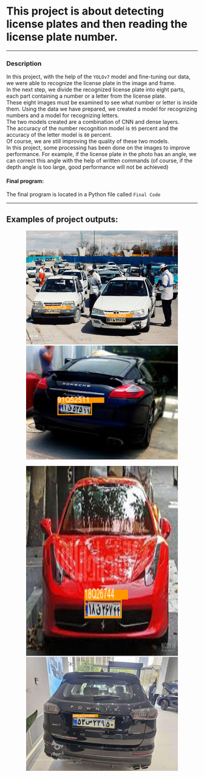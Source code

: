 # This project is about detecting license plates and then reading the license plate number.
----
### Description
In this project, with the help of the `YOLOv7` model and fine-tuning our data, we were able to recognize the license plate in the image and frame.<br>
In the next step, we divide the recognized license plate into eight parts, each part containing a number or a letter from the license plate.<br>
These eight images must be examined to see what number or letter is inside them. Using the data we have prepared, we created a model for recognizing numbers and a model for recognizing letters.<br>
The two models created are a combination of CNN and dense layers.<br>
The accuracy of the number recognition model is `95` percent and the accuracy of the letter model is `80` percent.<br>
Of course, we are still improving the quality of these two models.<br>
In this project, some processing has been done on the images to improve performance. For example, if the license plate in the photo has an angle, we can correct this angle with the help of written commands (of course, if the depth angle is too large, good performance will not be achieved)<br>
#### Final program:<br>
The final program is located in a Python file called `Final Code`<br>

----

## Examples of project outputs:
<p align="center">
  <img src="https://github.com/ShahabA83/License-plate-reader/blob/main/Dataset/Output%20samples%20taken/detected_plate1.png?raw=true" width="400" height="300"/>
  <img src="https://github.com/ShahabA83/License-plate-reader/blob/main/Dataset/Output%20samples%20taken/detected_plate4.png?raw=true" width="400" height="300"/>
</p>


<p align="center">
  <img src="https://github.com/ShahabA83/License-plate-reader/blob/main/Dataset/Output%20samples%20taken/detected_plate5.png?raw=true" width="400" height="500"/>
  <img src="https://github.com/ShahabA83/License-plate-reader/blob/main/Dataset/Output%20samples%20taken/detected_plate10.png?raw=true" width="400" height="300"/>
</p>